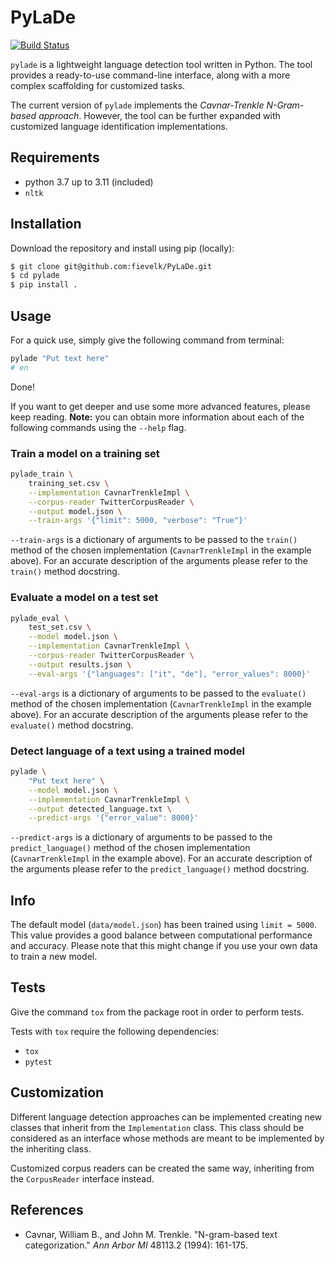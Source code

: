 # PyLaDe

[![Build Status](https://travis-ci.org/fievelk/pylade.svg?branch=master)](https://travis-ci.org/fievelk/pylade)

`pylade` is a lightweight language detection tool written in Python. The tool provides a ready-to-use command-line interface, along with a more complex scaffolding for customized tasks.

The current version of `pylade` implements the *Cavnar-Trenkle N-Gram-based approach*. However, the tool can be further expanded with customized language identification implementations.

## Requirements

- python 3.7 up to 3.11 (included)
- `nltk`

## Installation

Download the repository and install using pip (locally):

```bash
$ git clone git@github.com:fievelk/PyLaDe.git
$ cd pylade
$ pip install .
```

## Usage

For a quick use, simply give the following command from terminal:

```bash
pylade "Put text here"
# en
```
Done!

If you want to get deeper and use some more advanced features, please keep reading. **Note:** you can obtain more information about each of the following commands using the `--help` flag.

### Train a model on a training set

```bash
pylade_train \
    training_set.csv \
    --implementation CavnarTrenkleImpl \
    --corpus-reader TwitterCorpusReader \
    --output model.json \
    --train-args '{"limit": 5000, "verbose": "True"}'
```

`--train-args` is a dictionary of arguments to be passed to the `train()` method of the chosen implementation (`CavnarTrenkleImpl` in the example above). For an accurate description of the arguments please refer to the `train()` method docstring.

### Evaluate a model on a test set

```bash
pylade_eval \
    test_set.csv \
    --model model.json \
    --implementation CavnarTrenkleImpl \
    --corpus-reader TwitterCorpusReader \
    --output results.json \
    --eval-args '{"languages": ["it", "de"], "error_values": 8000}'
```

`--eval-args` is a dictionary of arguments to be passed to the `evaluate()` method of the chosen implementation (`CavnarTrenkleImpl` in the example above). For an accurate description of the arguments please refer to the `evaluate()` method docstring.

### Detect language of a text using a trained model

```bash
pylade \
    "Put text here" \
    --model model.json \
    --implementation CavnarTrenkleImpl \
    --output detected_language.txt \
    --predict-args '{"error_value": 8000}'
```

`--predict-args` is a dictionary of arguments to be passed to the `predict_language()` method of the chosen implementation (`CavnarTrenkleImpl` in the example above). For an accurate description of the arguments please refer to the `predict_language()` method docstring.

## Info

The default model (`data/model.json`) has been trained using `limit = 5000`. This value provides a good balance between computational performance and accuracy. Please note that this might change if you use your own data to train a new model.

## Tests

Give the command `tox` from the package root in order to perform tests.

Tests with `tox` require the following dependencies:

- `tox`
- `pytest`

## Customization

Different language detection approaches can be implemented creating new classes that inherit from the `Implementation` class. This class should be considered as an interface whose methods are meant to be implemented by the inheriting class.

Customized corpus readers can be created the same way, inheriting from the `CorpusReader` interface instead.

## References

- Cavnar, William B., and John M. Trenkle. "N-gram-based text categorization." *Ann Arbor MI* 48113.2 (1994): 161-175.
